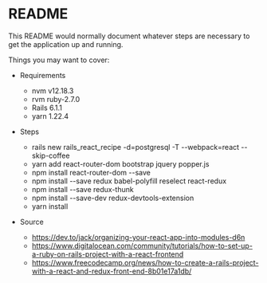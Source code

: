 # README

This README would normally document whatever steps are necessary to get the
application up and running.

Things you may want to cover:

* Requirements
  * nvm v12.18.3
  * rvm ruby-2.7.0
  * Rails 6.1.1
  * yarn 1.22.4

* Steps
  * rails new rails_react_recipe -d=postgresql -T --webpack=react --skip-coffee
  * yarn add react-router-dom bootstrap jquery popper.js
  * npm install react-router-dom --save
  * npm install --save redux babel-polyfill reselect react-redux
  * npm install --save redux-thunk
  * npm install --save-dev redux-devtools-extension
  * yarn install

* Source
  * https://dev.to/jack/organizing-your-react-app-into-modules-d6n
  * https://www.digitalocean.com/community/tutorials/how-to-set-up-a-ruby-on-rails-project-with-a-react-frontend
  * https://www.freecodecamp.org/news/how-to-create-a-rails-project-with-a-react-and-redux-front-end-8b01e17a1db/
  